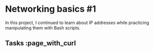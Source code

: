 # Networking basics #1

In this project, I continued to learn about IP addresses while practicing manipulating them with Bash scripts.

## Tasks :page_with_curl
